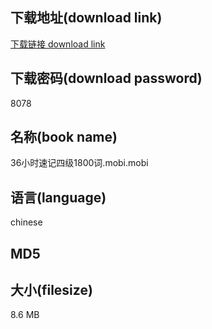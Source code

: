 ## 下载地址(download link)
[下载链接 download link](https://voluble-croquembouche-d321dc.netlify.app/?s=36%E5%B0%8F%E6%97%B6%E9%80%9F%E8%AE%B0%E5%9B%9B%E7%BA%A71800%E8%AF%8D.mobi)

## 下载密码(download password)
8078

## 名称(book name)
36小时速记四级1800词.mobi.mobi

## 语言(language)
chinese

## MD5


## 大小(filesize)
8.6 MB
